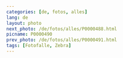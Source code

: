 ```yaml
---
categories: [de, fotos, alles]
lang: de
layout: photo
next_photo: /de/fotos/alles/P0000488.html
picname: P0000490
prev_photo: /de/fotos/alles/P0000491.html
tags: [Fotofalle, Zebra]
---
```

